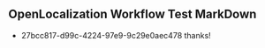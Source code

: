 ## OpenLocalization Workflow Test MarkDown
* 27bcc817-d99c-4224-97e9-9c29e0aec478 thanks!

<!--HONumber=Jul16_HO2-->



